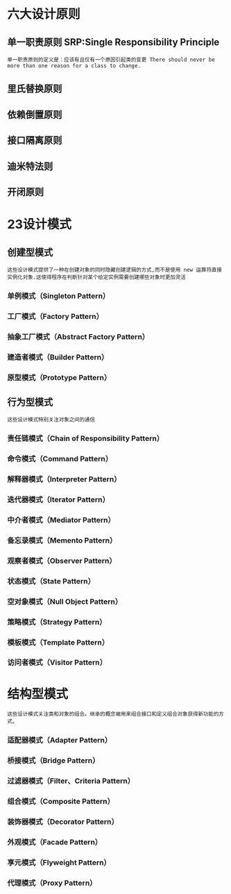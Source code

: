 # 六大设计原则

## 单一职责原则 SRP:Single Responsibility Principle

    单一职责原则的定义是：应该有且仅有一个原因引起类的变更 There should never be more than one reason for a class to change.

## 里氏替换原则

## 依赖倒置原则

## 接口隔离原则

## 迪米特法则

## 开闭原则

# 23设计模式

## 创建型模式

    这些设计模式提供了一种在创建对象的同时隐藏创建逻辑的方式,而不是使用 new 运算符直接实例化对象.这使得程序在判断针对某个给定实例需要创建哪些对象时更加灵活

### 单例模式（Singleton Pattern）

### 工厂模式（Factory Pattern）

### 抽象工厂模式（Abstract Factory Pattern）

### 建造者模式（Builder Pattern）

### 原型模式（Prototype Pattern）

## 行为型模式

    这些设计模式特别关注对象之间的通信

### 责任链模式（Chain of Responsibility Pattern）

### 命令模式（Command Pattern）

### 解释器模式（Interpreter Pattern）

### 迭代器模式（Iterator Pattern）

### 中介者模式（Mediator Pattern）

### 备忘录模式（Memento Pattern）

### 观察者模式（Observer Pattern）

### 状态模式（State Pattern）

### 空对象模式（Null Object Pattern）

### 策略模式（Strategy Pattern）

### 模板模式（Template Pattern）

### 访问者模式（Visitor Pattern）

# 结构型模式

    这些设计模式关注类和对象的组合。继承的概念被用来组合接口和定义组合对象获得新功能的方式。

### 适配器模式（Adapter Pattern）

### 桥接模式（Bridge Pattern）

### 过滤器模式（Filter、Criteria Pattern）

### 组合模式（Composite Pattern）

### 装饰器模式（Decorator Pattern）

### 外观模式（Facade Pattern）

### 享元模式（Flyweight Pattern）

### 代理模式（Proxy Pattern）